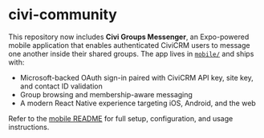 # civi-community

This repository now includes **Civi Groups Messenger**, an Expo-powered mobile application that enables authenticated CiviCRM users to message one another inside their shared groups. The app lives in [`mobile/`](./mobile) and ships with:

- Microsoft-backed OAuth sign-in paired with CiviCRM API key, site key, and contact ID validation
- Group browsing and membership-aware messaging
- A modern React Native experience targeting iOS, Android, and the web

Refer to the [mobile README](./mobile/README.md) for full setup, configuration, and usage instructions.
